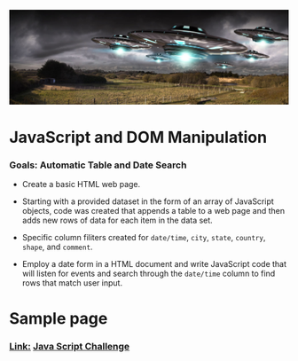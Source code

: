 ![invasion.png](figures/invasion.png)
# JavaScript and DOM Manipulation

### Goals: Automatic Table and Date Search

* Create a basic HTML web page.

* Starting with a provided dataset in the form of an array of JavaScript objects, code was created that appends a table to a web page and then adds new rows of data for each item in the data set.

* Specific column filiters created for `date/time`, `city`, `state`, `country`, `shape`, and `comment`.

* Employ a date form in a  HTML document and write JavaScript code that will listen for events and search through the `date/time` column to find rows that match user input.

# Sample page
### <b><u>Link:</u></b>  [Java Script Challenge]( https://phoogestraat.github.io/javascript-challenge//)
